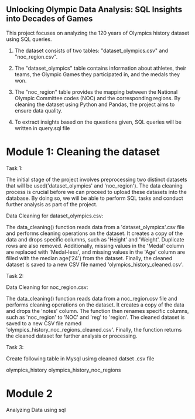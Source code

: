 ## Unlocking Olympic Data Analysis: SQL Insights into Decades of Games


 This project focuses on analyzing the 120 years of Olympics history dataset using SQL queries. 
 
 1) The dataset consists of two tables: "dataset_olympics.csv" and "noc_region.csv". 
 
 2) The "dataset_olympics" table contains information about athletes, their teams, the Olympic Games they participated in, and the medals they won. 
 
 3) The "noc_region" table provides the mapping between the National Olympic Committee codes (NOC) and the corresponding regions. By cleaning the dataset using Python and Pandas, the project aims to ensure data quality. 
 
 4) To extract insights based on the questions given, SQL queries will be written in query.sql file

# Module 1: Cleaning the dataset
 Task 1: 

 The initial stage of the project involves preprocessing two distinct datasets that will be used('dataset_olympics' and 'noc_region'). The data cleaning process is crucial before we can proceed to upload these datasets into the database. By doing so, we will be able to perform SQL tasks and conduct further analysis as part of the project.

Data Cleaning for dataset_olympics.csv:

The data_cleaning() function reads data from a 'dataset_olympics'.csv file and performs cleaning operations on the dataset. It creates a copy of the data and drops specific columns, such as 'Height' and 'Weight'. Duplicate rows are also removed. Additionally, missing values in the 'Medal' column are replaced with 'Medal-less', and missing values in the 'Age' column are filled with the median age('24') from the dataset. Finally, the cleaned dataset is saved to a new CSV file named 'olympics_history_cleaned.csv'.

Task 2:

Data Cleaning for noc_region.csv:

The data_cleaning() function reads data from a noc_region.csv file and performs cleaning operations on the dataset. It creates a copy of the data and drops the 'notes' column. The function then renames specific columns, such as 'noc_region' to 'NOC' and 'reg' to 'region'. The cleaned dataset is saved to a new CSV file named 'olympics_history_noc_regions_cleaned.csv'. Finally, the function returns the cleaned dataset for further analysis or processing.

Task 3:

Create following table in Mysql usimg cleaned datset .csv file 

olympics_history
olympics_history_noc_regions

# Module 2 

Analyzing Data using sql



